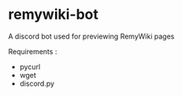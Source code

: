 # remywiki-bot
A discord bot used for previewing RemyWiki pages

Requirements : 

* pycurl
* wget
* discord.py
